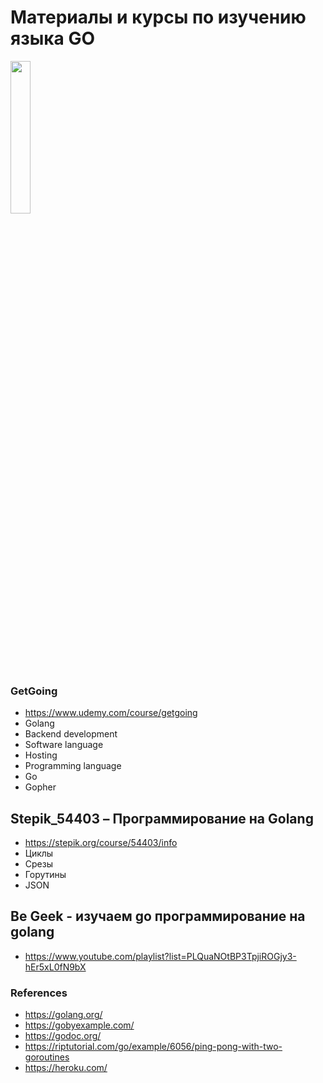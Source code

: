 # Материалы и курсы по изучению языка GO


<img src="https://go.dev/images/gophers/motorcycle.svg"  width=25% />


### GetGoing
* https://www.udemy.com/course/getgoing
* Golang
* Backend development
* Software language
* Hosting
* Programming language
* Go
* Gopher


## Stepik_54403 – Программирование на Golang
* https://stepik.org/course/54403/info
* Циклы
* Срезы
* Горутины
* JSON


## Be Geek - изучаем go программирование на golang
* https://www.youtube.com/playlist?list=PLQuaNOtBP3TpjiROGjy3-hEr5xL0fN9bX


### References
- https://golang.org/
- https://gobyexample.com/
- https://godoc.org/
- https://riptutorial.com/go/example/6056/ping-pong-with-two-goroutines
- https://heroku.com/
